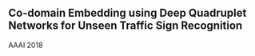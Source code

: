 ## Co-domain Embedding using Deep Quadruplet Networks for Unseen Traffic Sign Recognition

AAAI 2018